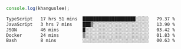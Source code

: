 ```js
console.log(khanguslee);
```

<!--START_SECTION:waka-->

```txt
TypeScript   17 hrs 51 mins  ████████████████████░░░░░   79.37 %
JavaScript   3 hrs 7 mins    ███▒░░░░░░░░░░░░░░░░░░░░░   13.90 %
JSON         46 mins         █░░░░░░░░░░░░░░░░░░░░░░░░   03.42 %
Docker       24 mins         ▒░░░░░░░░░░░░░░░░░░░░░░░░   01.83 %
Bash         8 mins          ░░░░░░░░░░░░░░░░░░░░░░░░░   00.63 %
```

<!--END_SECTION:waka-->

<!--
**khanguslee/khanguslee** is a ✨ _special_ ✨ repository because its `README.md` (this file) appears on your GitHub profile.

Here are some ideas to get you started:

- 🔭 I’m currently working on ...
- 🌱 I’m currently learning ...
- 👯 I’m looking to collaborate on ...
- 🤔 I’m looking for help with ...
- 💬 Ask me about ...
- 📫 How to reach me: ...
- 😄 Pronouns: ...
- ⚡ Fun fact: ...
-->
